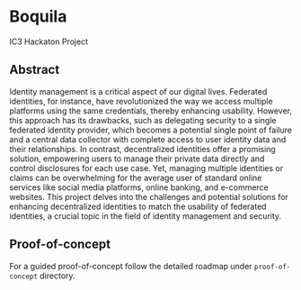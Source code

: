 # Boquila
IC3 Hackaton Project

## Abstract
Identity management is a critical aspect of our digital lives. Federated identities, for instance, have revolutionized the way we access multiple platforms using the same credentials, thereby enhancing usability. However, this approach has its drawbacks, such as delegating security to a single federated identity provider, which becomes a potential single point of failure and a central data collector with complete access to user identity data and their relationships. In contrast, decentralized identities offer a promising solution, empowering users to manage their private data directly and control disclosures for each use case. Yet, managing multiple identities or claims can be overwhelming for the average user of standard online services like social media platforms, online banking, and e-commerce websites. This project delves into the challenges and potential solutions for enhancing decentralized identities to match the usability of federated identities, a crucial topic in the field of identity management and security.

## Proof-of-concept
For a guided proof-of-concept follow the detailed roadmap under `proof-of-concept` directory.
